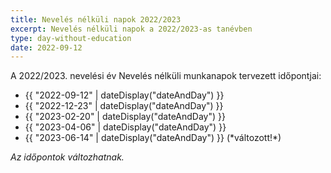 ```yaml
---
title: Nevelés nélküli napok 2022/2023
excerpt: Nevelés nélküli napok a 2022/2023-as tanévben
type: day-without-education
date: 2022-09-12
---
```

A 2022/2023. nevelési év Nevelés nélküli munkanapok tervezett időpontjai:

<ul>
  <li>{{ "2022-09-12" | dateDisplay("dateAndDay") }}</li>
  <li>{{ "2022-12-23" | dateDisplay("dateAndDay") }}</li>
  <li>{{ "2023-02-20" | dateDisplay("dateAndDay") }}</li>
  <li>{{ "2023-04-06" | dateDisplay("dateAndDay") }}</li>
  <li>{{ "2023-06-14" | dateDisplay("dateAndDay") }} (*változott!*)</li>
</ul>

*Az időpontok változhatnak.*